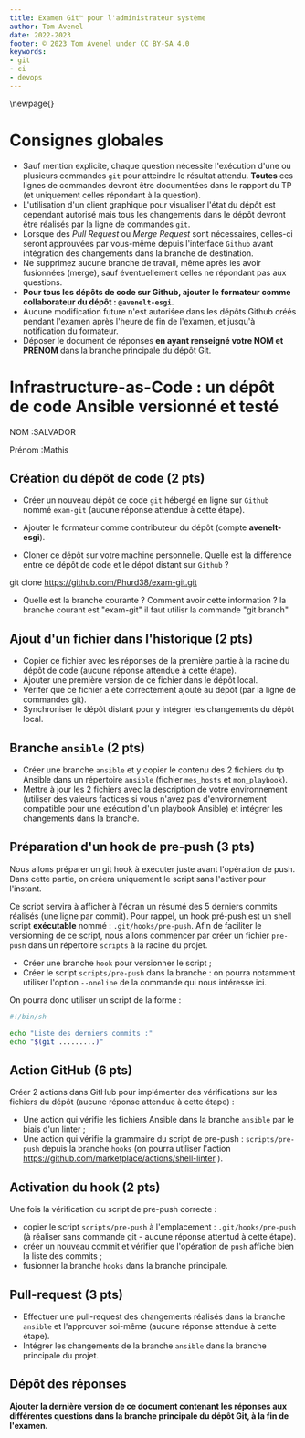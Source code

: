 ```yaml
---
title: Examen Git™ pour l'administrateur système
author: Tom Avenel
date: 2022-2023
footer: © 2023 Tom Avenel under CC BY-SA 4.0
keywords:
- git
- ci
- devops
---
```


\newpage{}

# Consignes globales

- Sauf mention explicite, chaque question nécessite l'exécution d'une ou plusieurs commandes `git` pour atteindre le résultat attendu. **Toutes** ces lignes de commandes devront être documentées dans le rapport du TP (et uniquement celles répondant à la question).
- L'utilisation d'un client graphique pour visualiser l'état du dépôt est cependant autorisé mais tous les changements dans le dépôt devront être réalisés par la ligne de commandes `git`.
- Lorsque des _Pull Request_ ou _Merge Request_ sont nécessaires, celles-ci seront approuvées par vous-même depuis l'interface `Github` avant intégration des changements dans la branche de destination.
- Ne supprimez aucune branche de travail, même après les avoir fusionnées (merge), sauf éventuellement celles ne répondant pas aux questions.
- **Pour tous les dépôts de code sur Github, ajouter le formateur comme collaborateur du dépôt : `@avenelt-esgi`**.
- Aucune modification future n'est autoriśee dans les dépôts Github créés pendant l'examen après l'heure de fin de l'examen, et jusqu'à notification du formateur.
- Déposer le document de réponses **en ayant renseigné votre NOM et PRÉNOM** dans la branche principale du dépôt Git.

# Infrastructure-as-Code : un dépôt de code Ansible versionné et testé

NOM :SALVADOR

Prénom :Mathis

## Création du dépôt de code (2 pts)

- Créer un nouveau dépôt de code `git` hébergé en ligne sur `Github` nommé `exam-git` (aucune réponse attendue à cette étape).
- Ajouter le formateur comme contributeur du dépôt (compte **avenelt-esgi**).

- Cloner ce dépôt sur votre machine personnelle. Quelle est la différence entre ce dépôt de code et le dépot distant sur `Github` ?
 
git clone https://github.com/Phurd38/exam-git.git

- Quelle est la branche courante ? Comment avoir cette information ?
la branche courant est "exam-git" il faut utilisr la commande "git branch"


## Ajout d'un fichier dans l'historique (2 pts)

- Copier ce fichier avec les réponses de la première partie à la racine du dépôt de code (aucune réponse attendue à cette étape).
- Ajouter une première version de ce fichier dans le dépôt local.
- Vérifer que ce fichier a été correctement ajouté au dépôt (par la ligne de commandes git).
- Synchroniser le dépôt distant pour y intégrer les changements du dépôt local.

## Branche `ansible` (2 pts)

- Créer une branche `ansible` et y copier le contenu des 2 fichiers du tp Ansible dans un répertoire `ansible` (fichier `mes_hosts` et `mon_playbook`).
- Mettre à jour les 2 fichiers avec la description de votre environnement (utiliser des valeurs factices si vous n'avez pas d'environnement compatible pour une exécution d'un playbook Ansible) et intégrer les changements dans la branche.

## Préparation d'un hook de pre-push (3 pts)

Nous allons préparer un git hook à exécuter juste avant l'opération de push. Dans cette partie, on créera uniquement le script sans l'activer pour l'instant.

Ce script servira à afficher à l'écran un résumé des 5 derniers commits réalisés (une ligne par commit). Pour rappel, un hook pré-push est un shell script **exécutable** nommé : `.git/hooks/pre-push`. Afin de faciliter le versionning de ce script, nous allons commencer par créer un fichier `pre-push` dans un répertoire `scripts` à la racine du projet.

- Créer une branche `hook` pour versionner le script ;
- Créer le script `scripts/pre-push` dans la branche : on pourra notamment utiliser l'option `--oneline` de la commande qui nous intéresse ici.

On pourra donc utiliser un script de la forme :

```sh
#!/bin/sh

echo "Liste des derniers commits :"
echo "$(git .........)"
```

## Action GitHub (6 pts)

Créer 2 actions dans GitHub pour implémenter des vérifications sur les fichiers du dépôt (aucune réponse attendue à cette étape) :

- Une action qui vérifie les fichiers Ansible dans la branche `ansible` par le biais d'un linter ;
- Une action qui vérifie la grammaire du script de pre-push : `scripts/pre-push` depuis la branche `hooks` (on pourra utiliser l'action <https://github.com/marketplace/actions/shell-linter> ).

## Activation du hook (2 pts)

Une fois la vérification du script de pre-push correcte :

- copier le script `scripts/pre-push` à l'emplacement : `.git/hooks/pre-push` (à réaliser sans commande git - aucune réponse attentud à cette étape).
- créer un nouveau commit et vérifier que l'opération de `push` affiche bien la liste des commits ;
- fusionner la branche `hooks` dans la branche principale.

## Pull-request (3 pts)

- Effectuer une pull-request des changements réalisés dans la branche `ansible` et l'approuver soi-même (aucune réponse attendue à cette étape).
- Intégrer les changements de la branche `ansible` dans la branche principale du projet.

## Dépôt des réponses

**Ajouter la dernière version de ce document contenant les réponses aux différentes questions dans la branche principale du dépôt Git, à la fin de l'examen.**

